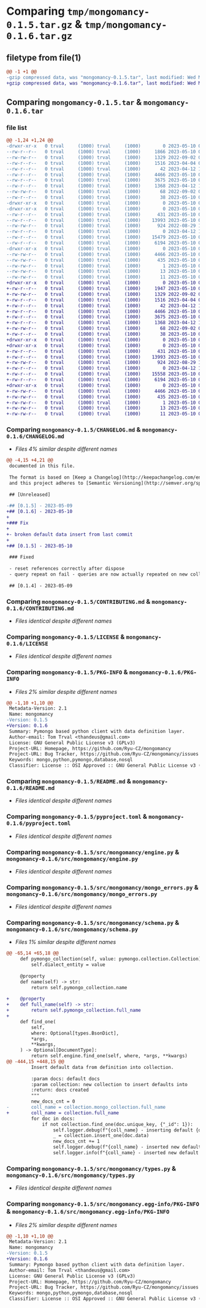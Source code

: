 # Comparing `tmp/mongomancy-0.1.5.tar.gz` & `tmp/mongomancy-0.1.6.tar.gz`

## filetype from file(1)

```diff
@@ -1 +1 @@
-gzip compressed data, was "mongomancy-0.1.5.tar", last modified: Wed May 10 08:26:29 2023, max compression
+gzip compressed data, was "mongomancy-0.1.6.tar", last modified: Wed May 10 08:34:40 2023, max compression
```

## Comparing `mongomancy-0.1.5.tar` & `mongomancy-0.1.6.tar`

### file list

```diff
@@ -1,24 +1,24 @@
-drwxr-xr-x   0 trval     (1000) trval     (1000)        0 2023-05-10 08:26:29.418511 mongomancy-0.1.5/
--rw-r--r--   0 trval     (1000) trval     (1000)     1866 2023-05-10 08:26:11.000000 mongomancy-0.1.5/CHANGELOG.md
--rw-rw-r--   0 trval     (1000) trval     (1000)     1329 2022-09-02 09:33:19.000000 mongomancy-0.1.5/CONTRIBUTING.md
--rw-r--r--   0 trval     (1000) trval     (1000)     1516 2023-04-04 08:06:59.000000 mongomancy-0.1.5/LICENSE
--rw-r--r--   0 trval     (1000) trval     (1000)       42 2023-04-12 12:30:41.000000 mongomancy-0.1.5/MANIFEST.in
--rw-r--r--   0 trval     (1000) trval     (1000)     4466 2023-05-10 08:26:29.418511 mongomancy-0.1.5/PKG-INFO
--rw-r--r--   0 trval     (1000) trval     (1000)     3675 2023-05-10 08:26:11.000000 mongomancy-0.1.5/README.md
--rw-r--r--   0 trval     (1000) trval     (1000)     1368 2023-04-12 12:30:41.000000 mongomancy-0.1.5/pyproject.toml
--rw-rw-r--   0 trval     (1000) trval     (1000)       68 2022-09-02 09:38:35.000000 mongomancy-0.1.5/requirements.txt
--rw-r--r--   0 trval     (1000) trval     (1000)       38 2023-05-10 08:26:29.418511 mongomancy-0.1.5/setup.cfg
-drwxr-xr-x   0 trval     (1000) trval     (1000)        0 2023-05-10 08:26:29.415177 mongomancy-0.1.5/src/
-drwxr-xr-x   0 trval     (1000) trval     (1000)        0 2023-05-10 08:26:29.415177 mongomancy-0.1.5/src/mongomancy/
--rw-r--r--   0 trval     (1000) trval     (1000)      431 2023-05-10 08:26:11.000000 mongomancy-0.1.5/src/mongomancy/__init__.py
--rw-r--r--   0 trval     (1000) trval     (1000)    13993 2023-05-10 08:26:11.000000 mongomancy-0.1.5/src/mongomancy/engine.py
--rw-rw-r--   0 trval     (1000) trval     (1000)      924 2022-08-29 12:44:42.000000 mongomancy-0.1.5/src/mongomancy/mongo_errors.py
--rw-r--r--   0 trval     (1000) trval     (1000)        0 2023-04-12 12:30:41.000000 mongomancy-0.1.5/src/mongomancy/py.typed
--rw-r--r--   0 trval     (1000) trval     (1000)    15479 2023-05-10 08:26:11.000000 mongomancy-0.1.5/src/mongomancy/schema.py
--rw-r--r--   0 trval     (1000) trval     (1000)     6194 2023-05-10 08:26:11.000000 mongomancy-0.1.5/src/mongomancy/types.py
-drwxr-xr-x   0 trval     (1000) trval     (1000)        0 2023-05-10 08:26:29.418511 mongomancy-0.1.5/src/mongomancy.egg-info/
--rw-rw-r--   0 trval     (1000) trval     (1000)     4466 2023-05-10 08:26:29.000000 mongomancy-0.1.5/src/mongomancy.egg-info/PKG-INFO
--rw-rw-r--   0 trval     (1000) trval     (1000)      435 2023-05-10 08:26:29.000000 mongomancy-0.1.5/src/mongomancy.egg-info/SOURCES.txt
--rw-rw-r--   0 trval     (1000) trval     (1000)        1 2023-05-10 08:26:29.000000 mongomancy-0.1.5/src/mongomancy.egg-info/dependency_links.txt
--rw-rw-r--   0 trval     (1000) trval     (1000)       13 2023-05-10 08:26:29.000000 mongomancy-0.1.5/src/mongomancy.egg-info/requires.txt
--rw-rw-r--   0 trval     (1000) trval     (1000)       11 2023-05-10 08:26:29.000000 mongomancy-0.1.5/src/mongomancy.egg-info/top_level.txt
+drwxr-xr-x   0 trval     (1000) trval     (1000)        0 2023-05-10 08:34:40.132743 mongomancy-0.1.6/
+-rw-r--r--   0 trval     (1000) trval     (1000)     1947 2023-05-10 08:34:13.000000 mongomancy-0.1.6/CHANGELOG.md
+-rw-rw-r--   0 trval     (1000) trval     (1000)     1329 2022-09-02 09:33:19.000000 mongomancy-0.1.6/CONTRIBUTING.md
+-rw-r--r--   0 trval     (1000) trval     (1000)     1516 2023-04-04 08:06:59.000000 mongomancy-0.1.6/LICENSE
+-rw-r--r--   0 trval     (1000) trval     (1000)       42 2023-04-12 12:30:41.000000 mongomancy-0.1.6/MANIFEST.in
+-rw-r--r--   0 trval     (1000) trval     (1000)     4466 2023-05-10 08:34:40.132743 mongomancy-0.1.6/PKG-INFO
+-rw-r--r--   0 trval     (1000) trval     (1000)     3675 2023-05-10 08:26:11.000000 mongomancy-0.1.6/README.md
+-rw-r--r--   0 trval     (1000) trval     (1000)     1368 2023-04-12 12:30:41.000000 mongomancy-0.1.6/pyproject.toml
+-rw-rw-r--   0 trval     (1000) trval     (1000)       68 2022-09-02 09:38:35.000000 mongomancy-0.1.6/requirements.txt
+-rw-r--r--   0 trval     (1000) trval     (1000)       38 2023-05-10 08:34:40.132743 mongomancy-0.1.6/setup.cfg
+drwxr-xr-x   0 trval     (1000) trval     (1000)        0 2023-05-10 08:34:40.129410 mongomancy-0.1.6/src/
+drwxr-xr-x   0 trval     (1000) trval     (1000)        0 2023-05-10 08:34:40.132743 mongomancy-0.1.6/src/mongomancy/
+-rw-r--r--   0 trval     (1000) trval     (1000)      431 2023-05-10 08:34:13.000000 mongomancy-0.1.6/src/mongomancy/__init__.py
+-rw-r--r--   0 trval     (1000) trval     (1000)    13993 2023-05-10 08:26:11.000000 mongomancy-0.1.6/src/mongomancy/engine.py
+-rw-rw-r--   0 trval     (1000) trval     (1000)      924 2022-08-29 12:44:42.000000 mongomancy-0.1.6/src/mongomancy/mongo_errors.py
+-rw-r--r--   0 trval     (1000) trval     (1000)        0 2023-04-12 12:30:41.000000 mongomancy-0.1.6/src/mongomancy/py.typed
+-rw-r--r--   0 trval     (1000) trval     (1000)    15558 2023-05-10 08:31:22.000000 mongomancy-0.1.6/src/mongomancy/schema.py
+-rw-r--r--   0 trval     (1000) trval     (1000)     6194 2023-05-10 08:26:11.000000 mongomancy-0.1.6/src/mongomancy/types.py
+drwxr-xr-x   0 trval     (1000) trval     (1000)        0 2023-05-10 08:34:40.132743 mongomancy-0.1.6/src/mongomancy.egg-info/
+-rw-rw-r--   0 trval     (1000) trval     (1000)     4466 2023-05-10 08:34:40.000000 mongomancy-0.1.6/src/mongomancy.egg-info/PKG-INFO
+-rw-rw-r--   0 trval     (1000) trval     (1000)      435 2023-05-10 08:34:40.000000 mongomancy-0.1.6/src/mongomancy.egg-info/SOURCES.txt
+-rw-rw-r--   0 trval     (1000) trval     (1000)        1 2023-05-10 08:34:40.000000 mongomancy-0.1.6/src/mongomancy.egg-info/dependency_links.txt
+-rw-rw-r--   0 trval     (1000) trval     (1000)       13 2023-05-10 08:34:40.000000 mongomancy-0.1.6/src/mongomancy.egg-info/requires.txt
+-rw-rw-r--   0 trval     (1000) trval     (1000)       11 2023-05-10 08:34:40.000000 mongomancy-0.1.6/src/mongomancy.egg-info/top_level.txt
```

### Comparing `mongomancy-0.1.5/CHANGELOG.md` & `mongomancy-0.1.6/CHANGELOG.md`

 * *Files 4% similar despite different names*

```diff
@@ -4,15 +4,21 @@
 documented in this file.
 
 The format is based on [Keep a Changelog](http://keepachangelog.com/en/1.0.0/)
 and this project adheres to [Semantic Versioning](http://semver.org/spec/v2.0.0.html).
 
 ## [Unreleased]
 
-## [0.1.5] - 2023-05-09
+## [0.1.6] - 2023-05-10
+
+### Fix
+
+- broken default data insert from last commit
+
+## [0.1.5] - 2023-05-10
 
 ### Fixed
 
 - reset references correctly after dispose
 - query repeat on fail - queries are now actually repeated on new collection instance instead of disconnected one
 
 ## [0.1.4] - 2023-05-09
```

### Comparing `mongomancy-0.1.5/CONTRIBUTING.md` & `mongomancy-0.1.6/CONTRIBUTING.md`

 * *Files identical despite different names*

### Comparing `mongomancy-0.1.5/LICENSE` & `mongomancy-0.1.6/LICENSE`

 * *Files identical despite different names*

### Comparing `mongomancy-0.1.5/PKG-INFO` & `mongomancy-0.1.6/PKG-INFO`

 * *Files 2% similar despite different names*

```diff
@@ -1,10 +1,10 @@
 Metadata-Version: 2.1
 Name: mongomancy
-Version: 0.1.5
+Version: 0.1.6
 Summary: Pymongo based python client with data definition layer.
 Author-email: Tom Trval <thandeus@gmail.com>
 License: GNU General Public License v3 (GPLv3)
 Project-URL: Homepage, https://github.com/Ryu-CZ/mongomancy
 Project-URL: Bug Tracker, https://github.com/Ryu-CZ/mongomancy/issues
 Keywords: mongo,python,pymongo,database,nosql
 Classifier: License :: OSI Approved :: GNU General Public License v3 (GPLv3)
```

### Comparing `mongomancy-0.1.5/README.md` & `mongomancy-0.1.6/README.md`

 * *Files identical despite different names*

### Comparing `mongomancy-0.1.5/pyproject.toml` & `mongomancy-0.1.6/pyproject.toml`

 * *Files identical despite different names*

### Comparing `mongomancy-0.1.5/src/mongomancy/engine.py` & `mongomancy-0.1.6/src/mongomancy/engine.py`

 * *Files identical despite different names*

### Comparing `mongomancy-0.1.5/src/mongomancy/mongo_errors.py` & `mongomancy-0.1.6/src/mongomancy/mongo_errors.py`

 * *Files identical despite different names*

### Comparing `mongomancy-0.1.5/src/mongomancy/schema.py` & `mongomancy-0.1.6/src/mongomancy/schema.py`

 * *Files 1% similar despite different names*

```diff
@@ -65,14 +65,18 @@
     def pymongo_collection(self, value: pymongo.collection.Collection) -> None:
         self.dialect_entity = value
 
     @property
     def name(self) -> str:
         return self.pymongo_collection.name
 
+    @property
+    def full_name(self) -> str:
+        return self.pymongo_collection.full_name
+
     def find_one(
         self,
         where: Optional[types.BsonDict],
         *args,
         **kwargs,
     ) -> Optional[DocumentType]:
         return self.engine.find_one(self, where, *args, **kwargs)
@@ -444,15 +448,15 @@
         Insert default data from definition into collection.
 
         :param docs: default docs
         :param collection: new collection to insert defaults into
         :return: docs created
         """
         new_docs_cnt = 0
-        coll_name = collection.mongo_collection.full_name
+        coll_name = collection.full_name
         for doc in docs:
             if not collection.find_one(doc.unique_key, {"_id": 1}):
                 self.logger.debug(f"{coll_name} - inserting default {doc!r}")
                 _ = collection.insert_one(doc.data)
                 new_docs_cnt += 1
                 self.logger.debug(f"{coll_name} - inserted new default {doc!r}")
                 self.logger.info(f"{coll_name} - inserted new default {doc.unique_key!r}")
```

### Comparing `mongomancy-0.1.5/src/mongomancy/types.py` & `mongomancy-0.1.6/src/mongomancy/types.py`

 * *Files identical despite different names*

### Comparing `mongomancy-0.1.5/src/mongomancy.egg-info/PKG-INFO` & `mongomancy-0.1.6/src/mongomancy.egg-info/PKG-INFO`

 * *Files 2% similar despite different names*

```diff
@@ -1,10 +1,10 @@
 Metadata-Version: 2.1
 Name: mongomancy
-Version: 0.1.5
+Version: 0.1.6
 Summary: Pymongo based python client with data definition layer.
 Author-email: Tom Trval <thandeus@gmail.com>
 License: GNU General Public License v3 (GPLv3)
 Project-URL: Homepage, https://github.com/Ryu-CZ/mongomancy
 Project-URL: Bug Tracker, https://github.com/Ryu-CZ/mongomancy/issues
 Keywords: mongo,python,pymongo,database,nosql
 Classifier: License :: OSI Approved :: GNU General Public License v3 (GPLv3)
```

